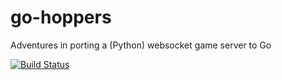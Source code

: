 go-hoppers
==========

Adventures in porting a (Python) websocket game server to Go

[![Build Status](https://travis-ci.org/davidwilemski/go-hoppers.svg)](https://travis-ci.org/davidwilemski/go-hoppers)
